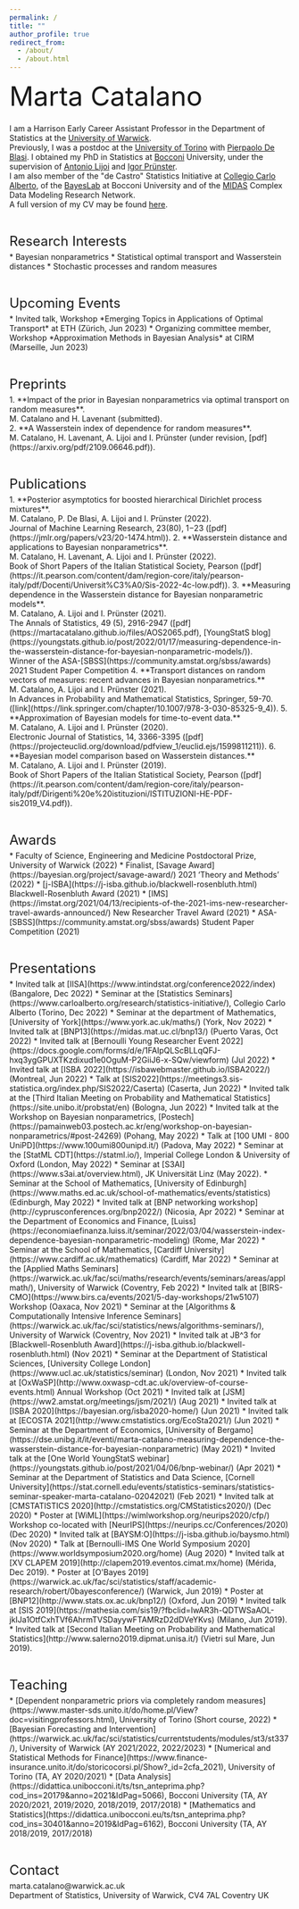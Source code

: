 ```yaml
---
permalink: /
title: ""
author_profile: true
redirect_from: 
  - /about/
  - /about.html
---
```



<p style = "margin-bottom:20px;"><font  size="7" >  Marta Catalano <br> </font> </p>
  
I am a Harrison Early Career Assistant Professor in the Department of Statistics at the [University of Warwick](https://warwick.ac.uk/fac/sci/statistics/). <br> 
Previously, I was a postdoc at the [University of Torino](https://www.esomas.unito.it/do/home.pl)  with [Pierpaolo De Blasi](https://sites.google.com/a/carloalberto.org/pdeblasi/). I  obtained my PhD in Statistics at [Bocconi](https://www.unibocconi.eu/wps/wcm/connect/Bocconi/SitoPubblico_EN/Navigation+Tree/Home/Faculty+and+Research/Departments/Decision+Sciences/) University, under the supervision of [Antonio Lijoi](http://mypage.unibocconi.it/antoniolijoi/) and [Igor Prünster](http://didattica.unibocconi.it/mypage/index.php?IdUte=187032&cognome=PRUENSTER&nome=IGOR&urlBackMy=). <br> 
I am also member of the "de Castro" Statistics Initiative at [Collegio Carlo Alberto](https://www.carloalberto.org/research/statistics-initiative/), of the [BayesLab](https://bayeslab.unibocconi.eu/) at Bocconi University and of the [MIDAS](https://midas.mat.uc.cl/network/) Complex Data Modeling Research Network.<br> 
A full version of my CV may be found [here](https://martacatalano.github.io/files/CV_MartaCatalano_22.12.pdf).

<p style = "margin-bottom:5px;"> <font size="5" > <br>  Research Interests  </font></p>
* Bayesian nonparametrics 
* Statistical optimal transport and Wasserstein distances
* Stochastic processes and random measures

<p style = "margin-bottom:5px;"> <font size="5" > <br>  Upcoming Events  </font></p>
<!-- * The [Optimal Transport in Statistics](https://warwick.ac.uk/fac/sci/maths/research/events/seminars/areas/otsrg/) reading group at Warwick has started on Oct 6 in hybrid mode. Contact the organisers to join! -->
<!-- * ~~Seminar at [MOKAPLAN](https://team.inria.fr/mokaplan/), Inria Paris (6 Apr 2022)~~ (postponed) -->
* Invited talk, Workshop *Emerging Topics in Applications of Optimal Transport* at ETH (Zürich, Jun 2023)
* Organizing committee member, Workshop *Approximation Methods in Bayesian Analysis* at CIRM (Marseille, Jun 2023)


<p style = "margin-bottom:5px;"> <font size="5" > <br> Preprints  </font></p>
1. **Impact of the prior in Bayesian nonparametrics via optimal transport on random measures**. <br>
M. Catalano and H. Lavenant (submitted). <br>
2.  **A Wasserstein index of dependence for random measures**. <br>
M. Catalano, H. Lavenant, A. Lijoi and I. Prünster (under revision, [pdf](https://arxiv.org/pdf/2109.06646.pdf)).

<p style = "margin-bottom:5px;"> <font size="5" > <br> Publications  </font></p>
1.  **Posterior asymptotics for boosted hierarchical Dirichlet process mixtures**. <br>
M. Catalano, P. De Blasi, A. Lijoi and I. Prünster (2022).  <br>
Journal of Machine Learning Research, 23(80), 1−23 ([pdf](https://jmlr.org/papers/v23/20-1474.html)). 
2.  **Wasserstein distance and applications to Bayesian nonparametrics**. <br>
M. Catalano, H. Lavenant, A. Lijoi and I. Prünster (2022). <br>
Book of Short Papers of the Italian Statistical Society, Pearson ([pdf](https://it.pearson.com/content/dam/region-core/italy/pearson-italy/pdf/Docenti/Universit%C3%A0/Sis-2022-4c-low.pdf)).
3.  **Measuring dependence in the Wasserstein distance for Bayesian nonparametric models**. <br> 
M. Catalano, A. Lijoi and I. Prünster (2021).<br>
The Annals of Statistics, 49 (5), 2916-2947 ([pdf](https://martacatalano.github.io/files/AOS2065.pdf), [YoungStatS blog](https://youngstats.github.io/post/2022/01/17/measuring-dependence-in-the-wasserstein-distance-for-bayesian-nonparametric-models/)). <br>
Winner of the ASA-[SBSS](https://community.amstat.org/sbss/awards) 2021 Student Paper Competition
4. **Transport distances on random vectors of measures: recent advances in Bayesian nonparametrics.** <br>
M. Catalano, A. Lijoi and I. Prünster (2021). <br>
In Advances in Probability and Mathematical Statistics, Springer, 59-70. ([link](https://link.springer.com/chapter/10.1007/978-3-030-85325-9_4)).
5.  **Approximation of Bayesian models for time-to-event data.** <br>
M. Catalano, A. Lijoi and I. Prünster (2020). <br>
Electronic Journal of Statistics, 14, 3366-3395 ([pdf](https://projecteuclid.org/download/pdfview_1/euclid.ejs/1599811211)).
6.  **Bayesian model comparison based on Wasserstein distances.** <br>
M. Catalano, A. Lijoi and I. Prünster (2019). <br>
Book of Short Papers of the Italian Statistical Society, Pearson ([pdf](https://it.pearson.com/content/dam/region-core/italy/pearson-italy/pdf/Dirigenti%20e%20istituzioni/ISTITUZIONI-HE-PDF-sis2019_V4.pdf)).

<p style = "margin-bottom:5px;"> <font size="5" > <br> Awards  </font></p>
* Faculty of Science, Engineering and Medicine Postdoctoral Prize, University of Warwick (2022)
* Finalist, [Savage Award](https://bayesian.org/project/savage-award/) 2021 ‘Theory and Methods’ (2022)
* [j-ISBA](https://j-isba.github.io/blackwell-rosenbluth.html) Blackwell-Rosenbluth Award (2021)
* [IMS](https://imstat.org/2021/04/13/recipients-of-the-2021-ims-new-researcher-travel-awards-announced/) New Researcher Travel Award (2021)
* ASA-[SBSS](https://community.amstat.org/sbss/awards) Student Paper Competition (2021)

<p style = "margin-bottom:5px;"> <font size="5" > <br> Presentations </font></p>
* Invited talk at [IISA](https://www.intindstat.org/conference2022/index) (Bangalore, Dec 2022)
* Seminar at the [Statistics Seminars](https://www.carloalberto.org/research/statistics-initiative/), Collegio Carlo Alberto (Torino, Dec 2022)
* Seminar at the department of Mathematics, [University of York](https://www.york.ac.uk/maths/) (York, Nov 2022)
* Invited talk at [BNP13](https://midas.mat.uc.cl/bnp13/) (Puerto Varas, Oct 2022)
* Invited talk at [Bernoulli Young Researcher Event 2022](https://docs.google.com/forms/d/e/1FAIpQLScBLLqQFJ-hxq3ygGPUXTKzdixud1e0OguM-P2GiiJ6-x-SQw/viewform) (Jul 2022)
* Invited talk at [ISBA 2022](https://isbawebmaster.github.io/ISBA2022/) (Montreal, Jun 2022)
* Talk at [SIS2022](https://meetings3.sis-statistica.org/index.php/SIS2022/Caserta) (Caserta, Jun 2022)
* Invited talk at the [Third Italian Meeting on Probability and Mathematical Statistics](https://site.unibo.it/probstat/en) (Bologna, Jun 2022)
* Invited talk at the Workshop on Bayesian nonparametrics, [Postech](https://pamainweb03.postech.ac.kr/eng/workshop-on-bayesian-nonparametrics/#post-24269) (Pohang, May 2022)
* Talk at [100 UMI - 800 UniPD](https://www.100umi800unipd.it/) (Padova, May 2022)
* Seminar at the  [StatML CDT](https://statml.io/), Imperial College London & University of Oxford (London, May 2022)
* Seminar at [S3AI](https://www.s3ai.at/overview.html), JK Universität Linz (May 2022).
* Seminar at the School of Mathematics, [University of Edinburgh](https://www.maths.ed.ac.uk/school-of-mathematics/events/statistics) (Edinburgh, May 2022)
* Invited talk at [BNP networking workshop](http://cyprusconferences.org/bnp2022/) (Nicosia, Apr 2022)
* Seminar at the Department of Economics and Finance, [Luiss](https://economiaefinanza.luiss.it/seminar/2022/03/04/wasserstein-index-dependence-bayesian-nonparametric-modeling) (Rome, Mar 2022)
* Seminar at the School of Mathematics, [Cardiff University](https://www.cardiff.ac.uk/mathematics) (Cardiff, Mar 2022)
* Seminar at the [Applied Maths Seminars](https://warwick.ac.uk/fac/sci/maths/research/events/seminars/areas/applmath/), University of Warwick (Coventry, Feb 2022)
* Invited talk at [BIRS-CMO](https://www.birs.ca/events/2021/5-day-workshops/21w5107) Workshop (Oaxaca, Nov 2021)
* Seminar at the [Algorithms & Computationally Intensive Inference Seminars](https://warwick.ac.uk/fac/sci/statistics/news/algorithms-seminars/), University of Warwick (Coventry, Nov 2021)
* Invited talk at JB^3 for [Blackwell-Rosenbluth Award](https://j-isba.github.io/blackwell-rosenbluth.html) (Nov 2021)
* Seminar at the Department of Statistical Sciences,  [University College London](https://www.ucl.ac.uk/statistics/seminar) (London, Nov 2021)
* Invited talk at [OxWaSP](http://www.oxwasp-cdt.ac.uk/overview-of-course-events.html) Annual Workshop (Oct 2021)
* Invited talk at [JSM](https://ww2.amstat.org/meetings/jsm/2021/) (Aug 2021)
* Invited talk at [ISBA 2020](https://bayesian.org/isba2020-home/) (Jun 2021)
* Invited talk at [ECOSTA 2021](http://www.cmstatistics.org/EcoSta2021/) (Jun 2021)
* Seminar at the Department of Economics, [University of Bergamo](https://dse.unibg.it/it/eventi/marta-catalano-measuring-dependence-the-wasserstein-distance-for-bayesian-nonparametric) (May 2021)
* Invited talk at the [One World YoungStatS webinar](https://youngstats.github.io/post/2021/04/06/bnp-webinar/) (Apr 2021)
* Seminar at the Department of Statistics and Data Science, [Cornell University](https://stat.cornell.edu/events/statistics-seminars/statistics-seminar-speaker-marta-catalano-02042021) (Feb 2021)
* Invited talk at [CMSTATISTICS 2020](http://cmstatistics.org/CMStatistics2020/) (Dec 2020)
* Poster at [WiML](https://wimlworkshop.org/neurips2020/cfp/) Workshop co-located with [NeurIPS](https://neurips.cc/Conferences/2020) (Dec 2020)
* Invited talk at [BAYSM:O](https://j-isba.github.io/baysmo.html) (Nov 2020)
* Talk at [Bernoulli-IMS One World Symposium 2020](https://www.worldsymposium2020.org/home) (Aug 2020)
* Invited talk at [XV CLAPEM 2019](http://clapem2019.eventos.cimat.mx/home) (Mérida, Dec 2019).
* Poster at [O'Bayes 2019](https://warwick.ac.uk/fac/sci/statistics/staff/academic-research/robert/0bayesconference/) (Warwick, Jun 2019)
* Poster at [BNP12](http://www.stats.ox.ac.uk/bnp12/) (Oxford, Jun 2019)
* Invited talk at [SIS 2019](https://mathesia.com/sis19/?fbclid=IwAR3h-QDTWSaAOL-jkIJa1OtfCxhTVf6AhrmTVSDayywFTAMRzD2dDVeYKvs) (Milano, Jun 2019).
* Invited talk at [Second Italian Meeting on Probability and Mathematical Statistics](http://www.salerno2019.dipmat.unisa.it/) (Vietri sul Mare, Jun 2019).

<p style = "margin-bottom:5px;"> <font size="5" margin-bottom = "1em"> <br>  Teaching  </font></p>
* [Dependent nonparametric priors via completely random measures](https://www.master-sds.unito.it/do/home.pl/View?doc=visitingprofessors.html), University of Torino (Short course, 2022)
* [Bayesian Forecasting and Intervention](https://warwick.ac.uk/fac/sci/statistics/currentstudents/modules/st3/st337/), University of Warwick (AY 2021/2022, 2022/2023)
* [Numerical and Statistical Methods for Finance](https://www.finance-insurance.unito.it/do/storicocorsi.pl/Show?_id=2cfa_2021), University of Torino (TA, AY 2020/2021)
* [Data Analysis](https://didattica.unibocconi.it/ts/tsn_anteprima.php?cod_ins=20179&anno=2021&IdPag=5066), Bocconi University (TA, AY 2020/2021, 2019/2020, 2018/2019, 2017/2018)
* [Mathematics and Statistics](https://didattica.unibocconi.eu/ts/tsn_anteprima.php?cod_ins=30401&anno=2019&IdPag=6162), Bocconi University (TA, AY 2018/2019, 2017/2018)

<p style = "margin-bottom:5px;"> <font size="5" > <br> Contact  </font></p>
marta.catalano@warwick.ac.uk <br> 
Department of Statistics, University of Warwick, CV4 7AL Coventry UK
